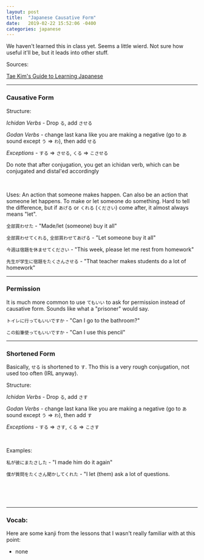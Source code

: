 ```yaml
---
layout: post
title:  "Japanese Causative Form"
date:   2019-02-22 15:52:06 -0400
categories: japanese
---
```


We haven't learned this in class yet. Seems a little wierd. Not sure how useful it'll be, but it leads into other stuff.

Sources:

<a href="http://www.guidetojapanese.org/learn/grammar/causepass">Tae Kim's Guide to Learning Japanese</a>

<hr />
<h3>Causative Form</h3>

Structure:

<i>Ichidan Verbs</i> - Drop `る`, add `させる`

<i>Godan Verbs</i> - change last kana like you are making a negative (go to `あ` sound except `う` => `わ`), then add `せる`

<i>Exceptions</i> - `する` => `させる`, `くる` => `こさせる`

Do note that after conjugation, you get an ichidan verb, which can be conjugated and distal'ed accordingly

<br />

Uses: An action that someone makes happen. Can also be an action that someone let happens. To make or let someone do something. Hard to tell the difference, but if `あげる` or `くれる` (`ください`) come after, it almost always means "let".

`全部買わせた` - "Made/let (someone) buy it all"

`全部買わせてくれる`, `全部買わせてあげる` - "Let someone buy it all"

`今週は宿題を休ませてください` - "This week, please let me rest from homework"

`先生が学生に宿題をたくさんさせる` - "That teacher makes students do a lot of homework"

<hr />
<h3>Permission</h3>

It is much more common to use `てもいい` to ask for permission instead of causative form. Sounds like what a "prisoner" would say.

`トイレに行ってもいいですか` - "Can I go to the bathroom?"

`この鉛筆使ってもいいですか` - "Can I use this pencil"

<hr />
<h3>Shortened Form</h3>

Basically, `せる` is shortened to `す`. Tho this is a very rough conjugation, not used too often (IRL anyway).

Structure:

<i>Ichidan Verbs</i> - Drop `る`, add `さす`

<i>Godan Verbs</i> - change last kana like you are making a negative (go to `あ` sound except `う` => `わ`), then add `す`

<i>Exceptions</i> - `する` => `さす`, `くる` => `こさす`

<br />

Examples:

`私が彼にまたさした` - "I made him do it again"

`僕が質問をたくさん聞かしてくれた` - "I let (them) ask a lot of questions.

<br />
<br />
<br />

<hr />
<h3>Vocab:</h3>

Here are some kanji from the lessons that I wasn't really familiar with at this point:

- none

